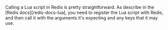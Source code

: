 Calling a Lua script in Redis is pretty straightforward. As describe in the [Redis docs][redis-docs-lua],
you need to register the Lua script with Redis, and then call it with the arguments it's expecting and
any keys that it may use.

